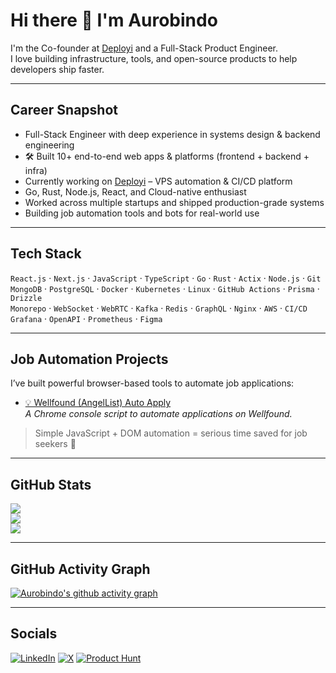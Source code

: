 # Hi there 👋 I'm Aurobindo

I'm the Co-founder at [Deployi](https://deployi.me/)  and a Full-Stack Product Engineer.  
I love building infrastructure, tools, and open-source products to help developers ship faster.


---

##  Career Snapshot
-  Full-Stack Engineer with deep experience in systems design & backend engineering  
- 🛠 Built 10+ end-to-end web apps & platforms (frontend + backend + infra)  
-  Currently working on [Deployi](https://deployi.me/) – VPS automation & CI/CD platform  
-  Go, Rust, Node.js, React, and Cloud-native enthusiast  
-  Worked across multiple startups and shipped production-grade systems  
-  Building job automation tools and bots for real-world use

---

##  Tech Stack
`React.js` · `Next.js` · `JavaScript` · `TypeScript` · `Go` · `Rust` · `Actix` · `Node.js` · `Git`  
`MongoDB` · `PostgreSQL` · `Docker` · `Kubernetes` · `Linux` · `GitHub Actions` · `Prisma` · `Drizzle`  
`Monorepo` · `WebSocket` · `WebRTC` · `Kafka` · `Redis` · `GraphQL` · `Nginx` · `AWS` · `CI/CD`  
`Grafana` · `OpenAPI` · `Prometheus` · `Figma`

---

##  Job Automation Projects

I’ve built powerful browser-based tools to automate job applications:

- [💡 Wellfound (AngelList) Auto Apply](https://gist.github.com/ezeslucky/f8c49ba122645ffb00832bf5946427d3)  
  *A Chrome console script to automate applications on Wellfound.*

> Simple JavaScript + DOM automation = serious time saved for job seekers 🚀

---

##  GitHub Stats

![](https://github-readme-stats.vercel.app/api?username=ezeslucky&theme=dark&hide_border=false&include_all_commits=true&count_private=true)<br/>
![](https://github-readme-streak-stats.herokuapp.com/?user=ezeslucky&theme=dark&hide_border=false)<br/>
![](https://github-readme-stats.vercel.app/api/top-langs/?username=ezeslucky&theme=dark&hide_border=false&include_all_commits=true&count_private=true&layout=compact)

---

##  GitHub Activity Graph

[![Aurobindo's github activity graph](https://github-readme-activity-graph.vercel.app/graph?username=ezeslucky&bg_color=010409&color=ffffff&line=00b344&point=ffffff&area=true&hide_border=true)](https://github.com/ashutosh00710/github-readme-activity-graph)

---

##  Socials

[![LinkedIn](https://img.shields.io/badge/LinkedIn-%230077B5.svg?logo=linkedin&logoColor=white)](https://www.linkedin.com/in/ezeslucky/)
[![X](https://img.shields.io/badge/X-black.svg?logo=X&logoColor=white)](https://x.com/ezeslucky)
[![Product Hunt](https://img.shields.io/badge/Product%20Hunt-DA552F?logo=producthunt&logoColor=white)](https://www.producthunt.com/@ezeslucky)
